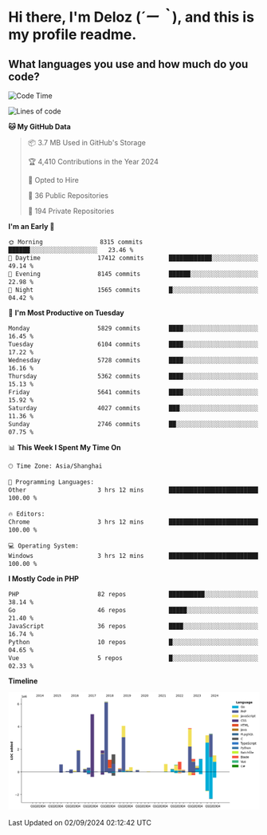 # **Hi there, I'm Deloz (*´ー｀*), and this is my profile readme.**

## **What languages you use and how much do you code?**

<!--START_SECTION:waka-->
![Code Time](http://img.shields.io/badge/Code%20Time-4%2C584%20hrs-blue)

![Lines of code](https://img.shields.io/badge/From%20Hello%20World%20I%27ve%20Written-41.7%20million%20lines%20of%20code-blue)

**🐱 My GitHub Data** 

> 📦 3.7 MB Used in GitHub's Storage 
 > 
> 🏆 4,410 Contributions in the Year 2024
 > 
> 💼 Opted to Hire
 > 
> 📜 36 Public Repositories 
 > 
> 🔑 194 Private Repositories 
 > 
**I'm an Early 🐤** 

```text
🌞 Morning                8315 commits        ██████░░░░░░░░░░░░░░░░░░░   23.46 % 
🌆 Daytime                17412 commits       ████████████░░░░░░░░░░░░░   49.14 % 
🌃 Evening                8145 commits        ██████░░░░░░░░░░░░░░░░░░░   22.98 % 
🌙 Night                  1565 commits        █░░░░░░░░░░░░░░░░░░░░░░░░   04.42 % 
```
📅 **I'm Most Productive on Tuesday** 

```text
Monday                   5829 commits        ████░░░░░░░░░░░░░░░░░░░░░   16.45 % 
Tuesday                  6104 commits        ████░░░░░░░░░░░░░░░░░░░░░   17.22 % 
Wednesday                5728 commits        ████░░░░░░░░░░░░░░░░░░░░░   16.16 % 
Thursday                 5362 commits        ████░░░░░░░░░░░░░░░░░░░░░   15.13 % 
Friday                   5641 commits        ████░░░░░░░░░░░░░░░░░░░░░   15.92 % 
Saturday                 4027 commits        ███░░░░░░░░░░░░░░░░░░░░░░   11.36 % 
Sunday                   2746 commits        ██░░░░░░░░░░░░░░░░░░░░░░░   07.75 % 
```


📊 **This Week I Spent My Time On** 

```text
🕑︎ Time Zone: Asia/Shanghai

💬 Programming Languages: 
Other                    3 hrs 12 mins       █████████████████████████   100.00 % 

🔥 Editors: 
Chrome                   3 hrs 12 mins       █████████████████████████   100.00 % 

💻 Operating System: 
Windows                  3 hrs 12 mins       █████████████████████████   100.00 % 
```

**I Mostly Code in PHP** 

```text
PHP                      82 repos            ██████████░░░░░░░░░░░░░░░   38.14 % 
Go                       46 repos            █████░░░░░░░░░░░░░░░░░░░░   21.40 % 
JavaScript               36 repos            ████░░░░░░░░░░░░░░░░░░░░░   16.74 % 
Python                   10 repos            █░░░░░░░░░░░░░░░░░░░░░░░░   04.65 % 
Vue                      5 repos             █░░░░░░░░░░░░░░░░░░░░░░░░   02.33 % 
```



**Timeline**

![Lines of Code chart](https://raw.githubusercontent.com/deloz/deloz/main/assets/bar_graph.png)


 Last Updated on 02/09/2024 02:12:42 UTC
<!--END_SECTION:waka-->
